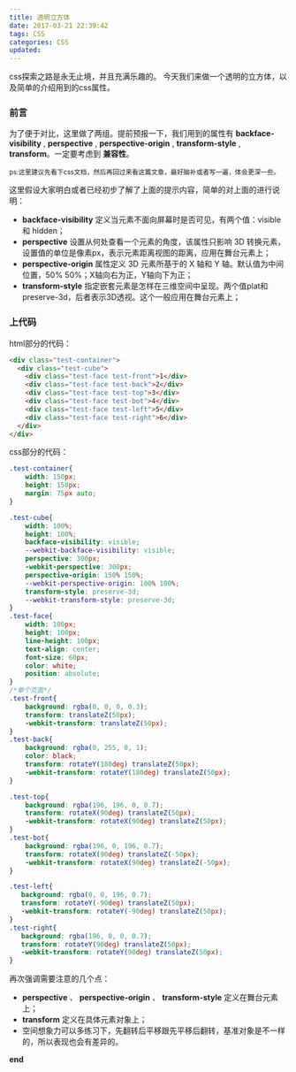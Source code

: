 ```yaml
---
title: 透明立方体
date: 2017-03-21 22:39:42
tags: CSS
categories: CSS
updated:
---
```

css探索之路是永无止境，并且充满乐趣的。
今天我们来做一个透明的立方体，以及简单的介绍用到的css属性。
<!-- more -->
### 前言
为了便于对比，这里做了两组。提前预报一下，我们用到的属性有 __backface-visibility__ , __perspective__ , __perspective-origin__ , __transform-style__ , __transform__。一定要考虑到 <strong>兼容性</strong>。

<small>ps:这里建议先看下css文档，然后再回过来看这篇文章，最好脑补或者写一遍，体会更深一些。</small>

这里假设大家明白或者已经初步了解了上面的提示内容，简单的对上面的进行说明：
* __backface-visibility__ 定义当元素不面向屏幕时是否可见，有两个值：visible 和 hidden；
* __perspective__ 设置从何处查看一个元素的角度，该属性只影响 3D 转换元素，设置值的单位是像素px，表示元素距离视图的距离，应用在舞台元素上；
* __perspective-origin__ 属性定义 3D 元素所基于的 X 轴和 Y 轴。默认值为中间位置，50% 50%；X轴向右为正，Y轴向下为正；
* __transform-style__  指定嵌套元素是怎样在三维空间中呈现。两个值plat和preserve-3d，后者表示3D透视。这个一般应用在舞台元素上；

### 上代码
html部分的代码：
```html
<div class="test-container">
  <div class="test-cube">
    <div class="test-face test-front">1</div>
    <div class="test-face test-back">2</div>
	<div class="test-face test-top">3</div>
	<div class="test-face test-bot">4</div>
	<div class="test-face test-left">5</div>
	<div class="test-face test-right">6</div>
  </div>
</div>
```
css部分的代码：
```css
.test-container{
	width: 150px;
	height: 150px;
	margin: 75px auto;
}

.test-cube{
	width: 100%;
	height: 100%;
	backface-visibility: visible;
	--webkit-backface-visibility: visible;
	perspective: 300px;
	-webkit-perspective: 300px;
	perspective-origin: 150% 150%;
	--webkit-perspective-origin: 100% 100%;
	transform-style: preserve-3d;
	--webkit-transform-style: preserve-3d;
}
.test-face{
	width: 100px;
	height: 100px;
	line-height: 100px;
	text-align: center;
	font-size: 60px;
	color: white;
	position: absolute;
}
/*单个页面*/
.test-front{
    background: rgba(0, 0, 0, 0.3);
	transform: translateZ(50px);
	-webkit-transform: translateZ(50px);
}
.test-back{  
	background: rgba(0, 255, 0, 1);
	color: black;
    transform: rotateY(180deg) translateZ(50px);
    -webkit-transform: rotateY(180deg) translateZ(50px);
}

.test-top{
    background: rgba(196, 196, 0, 0.7);
    transform: rotateX(90deg) translateZ(50px);
    -webkit-transform: rotateX(90deg) translateZ(50px);
}
.test-bot{
    background: rgba(196, 0, 196, 0.7);
	transform: rotateX(90deg) translateZ(-50px);
	-webkit-transform: rotateX(90deg) translateZ(-50px);
}

.test-left{
   background: rgba(0, 0, 196, 0.7);
   transform: rotateY(-90deg) translateZ(50px);
   -webkit-transform: rotateY(-90deg) translateZ(50px);
}
.test-right{
   background: rgba(196, 0, 0, 0.7);
   transform: rotateY(90deg) translateZ(50px);
   -webkit-transform: rotateY(90deg) translateZ(50px);	
}
```

再次强调需要注意的几个点：
* __perspective__ 、 __perspective-origin__ 、 __transform-style__ 定义在舞台元素上；
* __transform__ 定义在具体元素对象上；
* 空间想象力可以多练习下，先翻转后平移跟先平移后翻转，基准对象是不一样的，所以表现也会有差异的。

<strong>end</strong>

